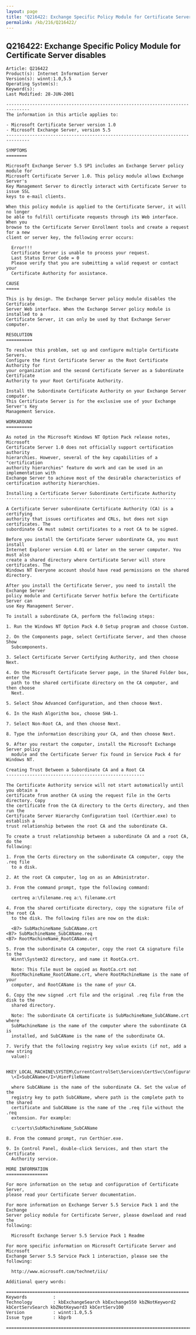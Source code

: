 ```yaml
---
layout: page
title: "Q216422: Exchange Specific Policy Module for Certificate Server disables"
permalink: /kb/216/Q216422/
---
```


## Q216422: Exchange Specific Policy Module for Certificate Server disables

	Article: Q216422
	Product(s): Internet Information Server
	Version(s): winnt:1.0,5.5
	Operating System(s): 
	Keyword(s): 
	Last Modified: 28-JUN-2001
	
	-------------------------------------------------------------------------------
	The information in this article applies to:
	
	- Microsoft Certificate Server version 1.0 
	- Microsoft Exchange Server, version 5.5 
	-------------------------------------------------------------------------------
	
	SYMPTOMS
	========
	
	Microsoft Exchange Server 5.5 SP1 includes an Exchange Server policy module for
	Microsoft Certificate Server 1.0. This policy module allows Exchange Server's
	Key Management Server to directly interact with Certificate Server to issue SSL
	keys to e-mail clients.
	
	When this policy module is applied to the Certificate Server, it will no longer
	be able to fulfill certificate requests through its Web interface. When you
	browse to the Certificate Server Enrollment tools and create a request for a new
	client or server key, the following error occurs:
	
	  Error!!!
	  Certificate Server is unable to process your request.
	  Last Status Error Code = 0
	  Please verify that you are submitting a valid request or contact your
	  Certificate Authority for assistance.
	
	CAUSE
	=====
	
	This is by design. The Exchange Server policy module disables the Certificate
	Server Web interface. When the Exchange Server policy module is installed to a
	Certificate Server, it can only be used by that Exchange Server computer.
	
	RESOLUTION
	==========
	
	To resolve this problem, set up and configure multiple Certificate Servers.
	Configure the first Certificate Server as the Root Certificate Authority for
	your organization and the second Certificate Server as a Subordinate Certificate
	Authority to your Root Certificate Authority.
	
	Install the Subordinate Certificate Authority on your Exchange Server computer.
	This Certificate Server is for the exclusive use of your Exchange Server's Key
	Management Service.
	
	WORKAROUND
	==========
	
	As noted in the Microsoft Windows NT Option Pack release notes, Microsoft
	Certificate Server 1.0 does not officially support certification authority
	hierarchies. However, several of the key capabilities of a "certification
	authority hierarchies" feature do work and can be used in an implementation with
	Exchange Server to achieve most of the desirable characteristics of
	certification authority hierarchies.
	
	Installing a Certificate Server Subordinate Certificate Authority
	-----------------------------------------------------------------
	
	A Certificate Server subordinate Certificate Authority (CA) is a certifying
	authority that issues certificates and CRLs, but does not sign certificates. The
	subordinate CA must submit certificates to a root CA to be signed.
	
	Before you install the Certificate Server subordinate CA, you must install
	Internet Explorer version 4.01 or later on the server computer. You must also
	create a shared directory where Certificate Server will store certificates. The
	Windows NT Everyone account should have read permissions on the shared
	directory.
	
	After you install the Certificate Server, you need to install the Exchange Server
	policy module and Certificate Server hotfix before the Certificate Server can
	use Key Management Server.
	
	To install a subordinate CA, perform the following steps:
	
	1. Run the Windows NT Option Pack 4.0 Setup program and choose Custom.
	
	2. On the Components page, select Certificate Server, and then choose Show
	  Subcomponents.
	
	3. Select Certificate Server Certifying Authority, and then choose Next.
	
	4. On the Microsoft Certificate Server page, in the Shared Folder box, enter the
	  path to the shared certificate directory on the CA computer, and then choose
	  Next.
	
	5. Select Show Advanced Configuration, and then choose Next.
	
	6. In the Hash Algorithm box, choose SHA-1.
	
	7. Select Non-Root CA, and then choose Next.
	
	8. Type the information describing your CA, and then choose Next.
	
	9. After you restart the computer, install the Microsoft Exchange Server policy
	  module and the Certificate Server fix found in Service Pack 4 for Windows NT.
	
	Creating Trust Between a Subordinate CA and a Root CA
	-----------------------------------------------------
	
	The Certificate Authority service will not start automatically until you obtain a
	certificate from another CA using the request file in the Certs directory. Copy
	the certificate from the CA directory to the Certs directory, and then run the
	Certificate Server Hierarchy Configuration tool (Certhier.exe) to establish a
	trust relationship between the root CA and the subordinate CA.
	
	To create a trust relationship between a subordinate CA and a root CA, do the
	following:
	
	1. From the Certs directory on the subordinate CA computer, copy the .req file
	  to a disk.
	
	2. At the root CA computer, log on as an Administrator.
	
	3. From the command prompt, type the following command:
	
	  certreq a:\filename.req a:\ filename.crt
	
	4. From the shared certificate directory, copy the signature file of the root CA
	  to the disk. The following files are now on the disk:
	
	  <B7> SubMachineName_SubCAName.crt
	<B7> SubMachineName_SubCAName.req
	<B7> RootMachineName_RootCAName.crt
	
	5. From the subordinate CA computer, copy the root CA signature file to the
	  Winnt\System32 directory, and name it RootCa.crt.
	
	  Note: This file must be copied as RootCa.crt not
	  RootMachineName_RootCAName.crt, where RootMachineName is the name of your
	  computer, and RootCAName is the name of your CA.
	
	6. Copy the new signed .crt file and the original .req file from the disk to the
	  shared directory.
	
	  Note: The subordinate CA certificate is SubMachineName_SubCAName.crt where
	  SubMachineName is the name of the computer where the subordinate CA is
	  installed, and SubCAName is the name of the subordinate CA.
	
	7. Verify that the following registry key value exists (if not, add a new string
	  value):
	
	  HKEY_LOCAL_MACHINE\SYSTEM\CurrentControlSet\Services\CertSvc\Configuration
	  \<I>SubCAName</I>\HierFileName
	
	  where SubCAName is the name of the subordinate CA. Set the value of the
	  registry key to path SubCAName, where path is the complete path to the shared
	  certificate and SubCAName is the name of the .req file without the .req
	  extension. For example:
	
	  c:\certs\SubMachineName_SubCAName
	
	8. From the command prompt, run Certhier.exe.
	
	9. In Control Panel, double-click Services, and then start the Certificate
	  Authority service.
	
	MORE INFORMATION
	================
	
	For more information on the setup and configuration of Certificate Server,
	please read your Certificate Server documentation.
	
	For more information on Exchange Server 5.5 Service Pack 1 and the Exchange
	Server policy module for Certificate Server, please download and read the
	following:
	
	  Microsoft Exchange Server 5.5 Service Pack 1 Readme
	
	For more specific information on Microsoft Certificate Server and Microsoft
	Exchange Server 5.5 Service Pack 1 interaction, please see the following:
	
	  http://www.microsoft.com/technet/iis/
	
	Additional query words:
	
	======================================================================
	Keywords          :  
	Technology        : kbExchangeSearch kbExchange550 kbZNotKeyword2 kbCertServSearch kbZNotKeyword3 kbCertServ100
	Version           : winnt:1.0,5.5
	Issue type        : kbprb
	
	=============================================================================
	
